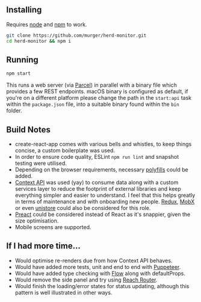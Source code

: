 ## Installing

Requires [node](http://nodejs.org) and [npm](https://npmjs.com) to work.

```sh
git clone https://github.com/murger/herd-monitor.git
cd herd-monitor && npm i
```

## Running

```sh
npm start
```

This runs a web server (via [Parcel](https://parceljs.org/)) in parallel with a binary file which provides a few REST endpoints. macOS binary is configured as default, if you're on a different platform please change the path in the `start:api` task within the `package.json` file, into a suitable binary found within the `bin` folder.

## Build Notes
- create-react-app comes with various bells and whistles, to keep things concise, a custom boilerplate was used.
- In order to ensure code quality, ESLint `npm run lint` and snapshot testing were utilised.
- Depending on the browser requirements, necessary [polyfills](https://www.npmjs.com/package/core-js) could be added.
- [Context API](https://reactjs.org/docs/context.html) was used (yay) to consume data along with a custom services layer to reduce the footprint of external libraries and keep everything simpler and easier to understand. I feel that this helps greatly in terms of maintenance and with onboarding new people. [Redux](https://redux.js.org/), [MobX](https://mobx.js.org/) or even
[unistore](https://www.npmjs.com/package/unistore) could also be considered for this role.
- [Preact](https://preactjs.com/) could be considered instead of React as it's snappier, given the size optimisation.
- Mobile screens are supported.

## If I had more time...
- Would optimise re-renders due from how Context API behaves.
- Would have added more tests, unit and end to end with [Puppeteer](https://pptr.dev/).
- Would have added type checking with [Flow](https://flow.org/) along with defaultProps.
- Would remove the side panel and try using [Reach Router](https://reach.tech/router).
- Would finish the loading/error states for status updating, although this pattern is well illustrated in other ways.
